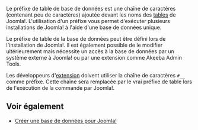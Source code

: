 <!-- Filename: Database_Table_Prefix / Display title: Préfixe de Table de Base De Données -->

Le préfixe de table de base de données est une chaîne de caractères
(contenant peu de caractères) ajoutée devant les noms des
[tables](https://docs.joomla.org/tables "Special:MyLanguage/tables") de
Joomla!. L'utilisation d'un préfixe vous permet d'exécuter plusieurs
installations de Joomla! à l'aide d'une base de données unique.

Le préfixe de table de la base de données peut être défini lors de
l'installation de Joomla!. Il est également possible de le modifier
ultérieurement mais nécessite un accès à la base de données par un
système externe à Joomla! ou par une extension comme Akeeba Admin Tools.

Les développeurs
d'[extension](https://docs.joomla.org/Extension "Special:MyLanguage/Extension")
doivent utiliser la chaîne de caractères `#__` comme préfixe. Cette
chaîne sera remplacée par le vrai préfixe de table lors de l'exécution
de la commande par Joomla!.

## Voir également

- [Créer une base de données pour
  Joomla!](https://docs.joomla.org/Creating_a_Database_for_Joomla! "Special:MyLanguage/Creating a Database for Joomla!")
